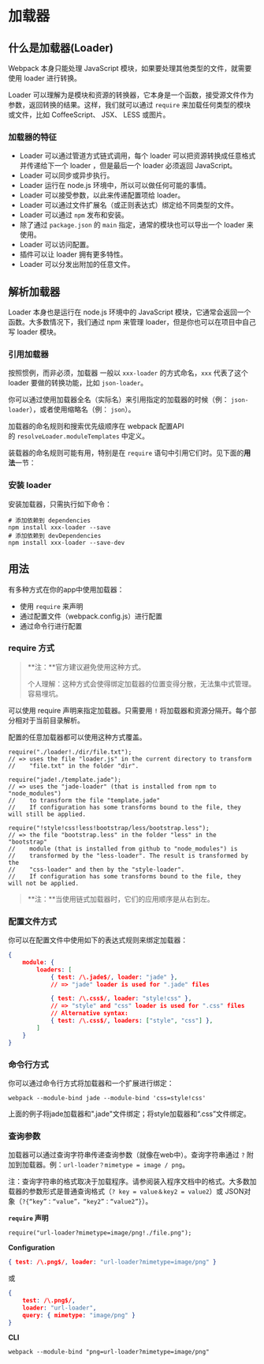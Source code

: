 # 加载器

## 什么是加载器(Loader)

Webpack 本身只能处理 JavaScript 模块，如果要处理其他类型的文件，就需要使用 loader 进行转换。

Loader 可以理解为是模块和资源的转换器，它本身是一个函数，接受源文件作为参数，返回转换的结果。这样，我们就可以通过 `require` 来加载任何类型的模块或文件，比如 CoffeeScript、 JSX、 LESS 或图片。

### 加载器的特征

- Loader 可以通过管道方式链式调用，每个 loader 可以把资源转换成任意格式并传递给下一个 loader ，但是最后一个 loader 必须返回 JavaScript。
- Loader 可以同步或异步执行。
- Loader 运行在 node.js 环境中，所以可以做任何可能的事情。
- Loader 可以接受参数，以此来传递配置项给 loader。
- Loader 可以通过文件扩展名（或正则表达式）绑定给不同类型的文件。
- Loader 可以通过 `npm` 发布和安装。
- 除了通过 `package.json` 的 `main` 指定，通常的模块也可以导出一个 loader 来使用。
- Loader 可以访问配置。
- 插件可以让 loader 拥有更多特性。
- Loader 可以分发出附加的任意文件。

## 解析加载器

Loader 本身也是运行在 node.js 环境中的 JavaScript 模块，它通常会返回一个函数。大多数情况下，我们通过 npm 来管理 loader，但是你也可以在项目中自己写 loader 模块。

### 引用加载器

按照惯例，而非必须，加载器 一般以 `xxx-loader` 的方式命名，`xxx` 代表了这个 loader 要做的转换功能，比如 `json-loader`。

你可以通过使用加载器全名（实际名）来引用指定的加载器的时候（例： `json-loader`），或者使用缩略名（例： `json`）。

加载器的命名规则和搜索优先级顺序在 webpack 配置API的 `resolveLoader.moduleTemplates` 中定义。

装载器的命名规则可能有用，特别是在 `require` 语句中引用它们时。见下面的**用法**一节：

### 安装 loader

安装加载器，只需执行如下命令：

```
# 添加依赖到 dependencies
npm install xxx-loader --save
# 添加依赖到 devDependencies
npm install xxx-loader --save-dev
```

## 用法

有多种方式在你的app中使用加载器：

- 使用 `require` 来声明
- 通过配置文件（webpack.config.js）进行配置
- 通过命令行进行配置

### require 方式

> **注：**官方建议避免使用这种方式。
>
> 个人理解：这种方式会使得绑定加载器的位置变得分散，无法集中式管理。容易埋坑。

可以使用 require 声明来指定加载器。只需要用 `!` 将加载器和资源分隔开。每个部分相对于当前目录解析。

配置的任意加载器都可以使用这种方式覆盖。

```react
require("./loader!./dir/file.txt");
// => uses the file "loader.js" in the current directory to transform
//    "file.txt" in the folder "dir".

require("jade!./template.jade");
// => uses the "jade-loader" (that is installed from npm to "node_modules")
//    to transform the file "template.jade"
//    If configuration has some transforms bound to the file, they will still be applied.

require("!style!css!less!bootstrap/less/bootstrap.less");
// => the file "bootstrap.less" in the folder "less" in the "bootstrap"
//    module (that is installed from github to "node_modules") is
//    transformed by the "less-loader". The result is transformed by the
//    "css-loader" and then by the "style-loader".
//    If configuration has some transforms bound to the file, they will not be applied.
```

> **注：**当使用链式加载器时，它们的应用顺序是从右到左。
>

### 配置文件方式

你可以在配置文件中使用如下的表达式规则来绑定加载器：

```json
{
    module: {
        loaders: [
            { test: /\.jade$/, loader: "jade" },
            // => "jade" loader is used for ".jade" files

            { test: /\.css$/, loader: "style!css" },
            // => "style" and "css" loader is used for ".css" files
            // Alternative syntax:
            { test: /\.css$/, loaders: ["style", "css"] },
        ]
    }
}
```

### 命令行方式

你可以通过命令行方式将加载器和一个扩展进行绑定：

```
webpack --module-bind jade --module-bind 'css=style!css'
```

上面的例子将jade加载器和".jade"文件绑定；将style加载器和“.css”文件绑定。

### 查询参数

加载器可以通过查询字符串传递查询参数（就像在web中）。查询字符串通过 `?` 附加到加载器。例：`url-loader？mimetype = image / png`。

注：查询字符串的格式取决于加载程序。请参阅装入程序文档中的格式。大多数加载器的参数形式是普通查询格式（`? key = value＆key2 = value2`）或 JSON对象（`?{“key”：“value”，“key2”：“value2”}`）。

**`require` 声明**

```react
require("url-loader?mimetype=image/png!./file.png");
```

**Configuration**

```json
{ test: /\.png$/, loader: "url-loader?mimetype=image/png" }
```

或

```json
{
    test: /\.png$/,
    loader: "url-loader",
    query: { mimetype: "image/png" }
}
```

**CLI**

```
webpack --module-bind "png=url-loader?mimetype=image/png"
```

